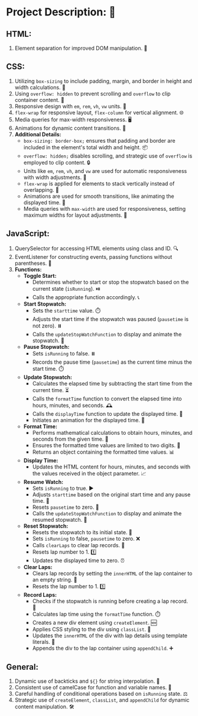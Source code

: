 # Project Description: 🚀

## HTML:
1. Element separation for improved DOM manipulation. 🧩

## CSS:
1. Utilizing `box-sizing` to include padding, margin, and border in height and width calculations. 📏
2. Using `overflow: hidden` to prevent scrolling and `overflow` to clip container content. 🚫
3. Responsive design with `em`, `rem`, `vh`, `vw` units. 📱
4. `flex-wrap` for responsive layout, `flex-column` for vertical alignment. 🌐
5. Media queries for max-width responsiveness. 🖥️
6. Animations for dynamic content transitions. 🔄
7. **Additional Details:**
   - `box-sizing: border-box;` ensures that padding and border are included in the element's total width and height. 📦
   - `overflow: hidden;` disables scrolling, and strategic use of `overflow` is employed to clip content. 🔒
   - Units like `em`, `rem`, `vh`, and `vw` are used for automatic responsiveness with width adjustments. 📐
   - `flex-wrap` is applied for elements to stack vertically instead of overlapping. 📏
   - Animations are used for smooth transitions, like animating the displayed time. 🎉
   - Media queries with `max-width` are used for responsiveness, setting maximum widths for layout adjustments. 📏

## JavaScript:
1. QuerySelector for accessing HTML elements using class and ID. 🔍
2. EventListener for constructing events, passing functions without parentheses. 🎤
3. **Functions:**
   - **Toggle Start:**
     - Determines whether to start or stop the stopwatch based on the current state (`isRunning`). ⏯️
     - Calls the appropriate function accordingly. 📞
   - **Start Stopwatch:**
     - Sets the `starttime` value. ⏱️
     - Adjusts the start time if the stopwatch was paused (`pausetime` is not zero). ⏸️
     - Calls the `updateStopWatchFunction` to display and animate the stopwatch. 🔄
   - **Pause Stopwatch:**
     - Sets `isRunning` to false. ⏸️
     - Records the pause time (`pausetime`) as the current time minus the start time. ⏱️
   - **Update Stopwatch:**
     - Calculates the elapsed time by subtracting the start time from the current time. ⏳
     - Calls the `formatTime` function to convert the elapsed time into hours, minutes, and seconds. 🕰️
     - Calls the `displayTime` function to update the displayed time. 🔄
     - Initiates an animation for the displayed time. 🎉
   - **Format Time:**
     - Performs mathematical calculations to obtain hours, minutes, and seconds from the given time. 🧮
     - Ensures the formatted time values are limited to two digits. 🔢
     - Returns an object containing the formatted time values. 📊
   - **Display Time:**
     - Updates the HTML content for hours, minutes, and seconds with the values received in the object parameter. 📈
   - **Resume Watch:**
     - Sets `isRunning` to true. ▶️
     - Adjusts `starttime` based on the original start time and any pause time. 🔄
     - Resets `pausetime` to zero. 🔄
     - Calls the `updateStopWatchFunction` to display and animate the resumed stopwatch. 🔄
   - **Reset Stopwatch:**
     - Resets the stopwatch to its initial state. 🔄
     - Sets `isRunning` to false, `pausetime` to zero. ❌
     - Calls `clearLaps` to clear lap records. 🔄
     - Resets lap number to 1. 1️⃣
     - Updates the displayed time to zero. ⏰
   - **Clear Laps:**
     - Clears lap records by setting the `innerHTML` of the lap container to an empty string. 🧹
     - Resets the lap number to 1. 1️⃣
   - **Record Laps:**
     - Checks if the stopwatch is running before creating a lap record. 🏃
     - Calculates lap time using the `formatTime` function. ⏱️
     - Creates a new div element using `createElement`. 🆕
     - Applies CSS styling to the div using `classList`. 🎨
     - Updates the `innerHTML` of the div with lap details using template literals. 📝
     - Appends the div to the lap container using `appendChild`. ➕

## General:
1. Dynamic use of backticks and `${}` for string interpolation. 🔄
2. Consistent use of camelCase for function and variable names. 🐫
3. Careful handling of conditional operations based on `isRunning` state. ⚖️
4. Strategic use of `createElement`, `classList`, and `appendChild` for dynamic content manipulation. 🛠️
